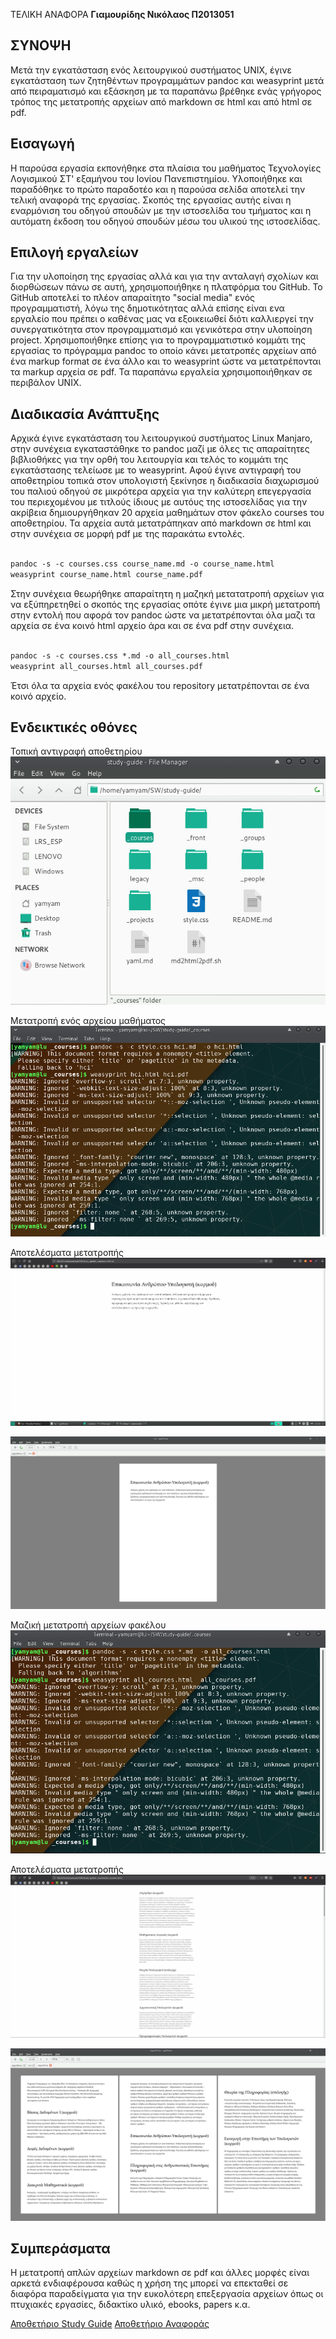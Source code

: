  ΤΕΛΙΚΗ ΑΝΑΦΟΡΑ
**Γιαμουρίδης Νικόλαος Π2013051**

## ΣΥΝΟΨΗ
Μετά την εγκατάσταση ενός λειτουργικού συστήματος UNIX, έγινε εγκατάσταση των ζητηθέντων προγραμμάτων pandoc και weasyprint μετά από πειραματισμό και εξάσκηση με τα παραπάνω βρέθηκε ενάς γρήγορος τρόπος της μετατροπής αρχείων από markdown σε html και από html σε pdf.

## Εισαγωγή
Η παρούσα εργασία εκπονήθηκε στα πλαίσια του μαθήματος Τεχνολογίες Λογισμικού ΣΤ' εξαμήνου του Ιονίου Πανεπιστημίου. Υλοποιήθηκε και παραδόθηκε το πρώτο παραδοτέο και η παρούσα σελίδα αποτελεί την τελική αναφορά της εργασίας. Σκοπός της εργασίας αυτής είναι η εναρμόνιση του οδηγού σπουδών με την ιστοσελίδα του τμήματος και η αυτόματη έκδοση του οδηγού σπουδών μέσω του υλικού της ιστοσελίδας.

## Επιλογή εργαλείων
Για την υλοποίηση της εργασίας αλλά και για την ανταλαγή σχολίων και διορθώσεων πάνω σε αυτή, χρησιμοποιήθηκε η πλατφόρμα του GitHub. To GitHub αποτελεί το πλέον απαραίτητο "social media" ενός προγραμματιστή, λόγω  της δημοτικότητας αλλά επίσης είναι ενα εργαλείο που πρέπει ο καθένας μας να εξοικειωθεί διότι καλλιεργεί την συνεργατικότητα στον προγραμματισμό και γενικότερα στην υλοποίηση project. Χρησιμοποιήθηκε επίσης για το προγραμματιστικό κομμάτι της εργασίας το πρόγραμμα pandoc το οποίο κάνει μετατροπές αρχείων από ένα markup format σε ένα άλλο και το weasyprint ώστε να μετατρέπονται τα markup αρχεία σε pdf. Τα παραπάνω εργαλεία χρησιμοποιήθηκαν σε περιβάλον UNIX.

## Διαδικασία Ανάπτυξης
Αρχικά έγινε εγκατάσταση του λειτουργικού συστήματος Linux Manjaro, στην συνέχεια εγκαταστάθηκε το pandoc μαζί με όλες τις απαραίτητες βιβλιοθήκες για την ορθή του λειτουργία και τελός το κομμάτι της εγκατάστασης τελείωσε με το weasyprint. Αφού έγινε αντιγραφή του αποθετηρίου τοπικά στον υπολογιστή ξεκίνησε η διαδικασία διαχωρισμού του παλιού οδηγού σε μικρότερα αρχεία για την καλύτερη επεγεργασία του περιεχομένου με τιτλούς ίδιους με αυτόυς της ιστοσελίδας για την ακρίβεια δημιουργήθηκαν 20 αρχεία μαθημάτων στον φάκελο courses του αποθετηρίου. Τα αρχεία αυτά μετατράπηκαν από markdown σε html και στην συνέχεια σε μορφή pdf με της παρακάτω εντολές.

```markdown

pandoc -s -c courses.css course_name.md -o course_name.html
weasyprint course_name.html course_name.pdf

```
Στην συνέχεια θεωρήθηκε απαραίτητη η μαζηκή μετατατροπή αρχείων για να εξύπηρετηθεί ο σκοπός της εργασίας οπότε έγινε μια μικρή μετατροπή στην εντολή που αφορά τον pandoc ώστε να μετατρέπονται όλα μαζι τα αρχεία σε ένα κοινό html αρχείο άρα και σε ένα pdf στην συνέχεια.

```markdown

pandoc -s -c courses.css *.md -o all_courses.html
weasyprint all_courses.html all_courses.pdf


```
Έτσι όλα τα αρχεία ενός φακέλου του repository μετατρέπονται σε ένα κοινό αρχείο.


## Ενδεικτικές οθόνες

Τοπική αντιγραφή αποθετηρίου 
![Screenshot1](  https://raw.githubusercontent.com/DIYamYam/SWFinal/master/topic.png  )

Μετατροπή ενός αρχείου μαθήματος
![Screenshot2](  https://raw.githubusercontent.com/DIYamYam/SWFinal/master/hci.convert.png  )

Αποτελέσματα μετατροπής
![Screenshot3](  https://raw.githubusercontent.com/DIYamYam/SWFinal/master/hcihtml.png  )

![Screenshot4](  https://raw.githubusercontent.com/DIYamYam/SWFinal/master/hcipdf.png  )

Μαζική μετατροπή αρχείων φακέλου
![Screenshot5](  https://raw.githubusercontent.com/DIYamYam/SWFinal/master/allconvert.png  )

Αποτελέσματα μετατροπής
![Screenshot6](  https://raw.githubusercontent.com/DIYamYam/SWFinal/master/allhtml.png  )

![Screenshot7](  https://raw.githubusercontent.com/DIYamYam/SWFinal/master/allpdf.png  )


## Συμπεράσματα
Η μετατροπή απλών αρχείων markdown σε pdf και άλλες μορφές είναι αρκετά ενδιαφέρουσα καθώς η χρήση της μπορεί να επεκταθεί σε διαφόρα παραδείγματα για την ευκολότερη επεξεργασία αρχείων όπως οι πτυχιακές εργασίες, διδακτίκο υλικό, ebooks, papers κ.α.



[Αποθετήριο Study Guide](https://github.com/DIYamYam/study-guide)
[Αποθετήριο Αναφοράς](https://github.com/DIYamYam/SWFinal)
